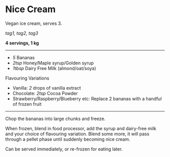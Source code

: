 # Nice Cream

Vegan ice cream, serves 3. 

*tag1, tag2, tag3*

**4 servings, 1 kg**

---

- *5* Bananas
- *2tsp* Honey/Maple syrup/Golden syrup
- *1tbsp* Dairy Free Milk (almond/oat/soya)

Flavouring Variations
- Vanilla: *2* drops of vanilla extract
- Chocolate: *2tsp* Cocoa Powder
- Strawberry/Raspberry/Blueberry etc: Replace 2 bananas with a handful of frozen fruit

---

Chop the bananas into large chunks and freeze.

When frozen, blend in food processor, add the syrup and dairy-free milk and your choice of flavouring variation.
Blend some more, it will pass through a pellet phase until suddenly becoming nice cream. 

Can be served immediately, or re-frozen for eating later.
